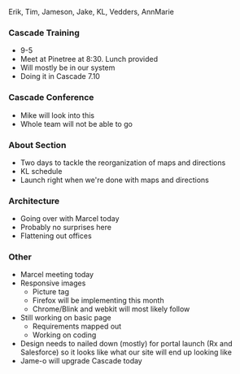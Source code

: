 Erik, Tim, Jameson, Jake, KL, Vedders, AnnMarie
### Cascade Training
* 9-5
* Meet at Pinetree at 8:30. Lunch provided
* Will mostly be in our system
* Doing it in Cascade 7.10

### Cascade Conference
* Mike will look into this
* Whole team will not be able to go

### About Section
* Two days to tackle the reorganization of maps and directions
* KL schedule 
* Launch right when we're done with maps and directions

### Architecture
* Going over with Marcel today
* Probably no surprises here
* Flattening out offices

### Other
* Marcel meeting today
* Responsive images 
    * Picture tag
    * Firefox will be implementing this month
    * Chrome/Blink and webkit will most likely follow
* Still working on basic page
    * Requirements mapped out
    * Working on coding
* Design needs to nailed down (mostly) for portal launch (Rx and Salesforce) so it looks like what our site will end up looking like
* Jame-o will upgrade Cascade today
